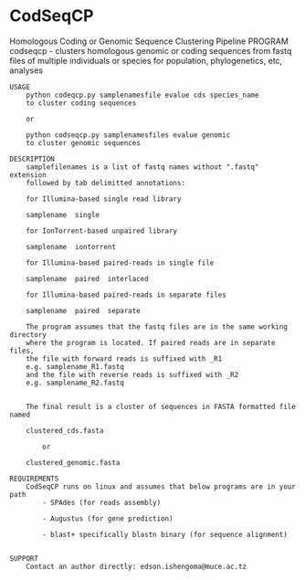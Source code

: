 # CodSeqCP
Homologous Coding or Genomic Sequence Clustering Pipeline
	PROGRAM
		codseqcp - clusters homologous genomic or coding sequences from
		fastq files of multiple individuals or species for population,
		phylogenetics, etc, analyses

	USAGE
		python codeqcp.py samplenamesfile evalue cds species_name
		to cluster coding sequences

		or

		python codseqcp.py samplenamesfiles evalue genomic
		to cluster genomic sequences

	DESCRIPTION
		samplefilenames is a list of fastq names without ".fastq" extension
		followed by tab delimitted annotations:
		
		for Illumina-based single read library

		samplename	single

		for IonTorrent-based unpaired library

		samplename	iontorrent

		for Illumina-based paired-reads in single file

		samplename	paired	interlaced

		for Illumina-based paired-reads in separate files

		samplename	paired	separate
      
		The program assumes that the fastq files are in the same working directory
		where the program is located. If paired reads are in separate files,
		the file with forward reads is suffixed with _R1
		e.g. samplename_R1.fastq
		and the file with reverse reads is suffixed with _R2
		e.g. samplename_R2.fastq

       
		The final result is a cluster of sequences in FASTA formatted file named

		clustered_cds.fasta

			or

		clustered_genomic.fasta

	REQUIREMENTS
		CodSeqCP runs on linux and assumes that below programs are in your path
			- SPAdes (for reads assembly)

			- Augustus (for gene prediction)

			- blast+ specifically blastn binary (for sequence alignment)


	SUPPORT
		Contact an author directly: edson.ishengoma@muce.ac.tz
    
